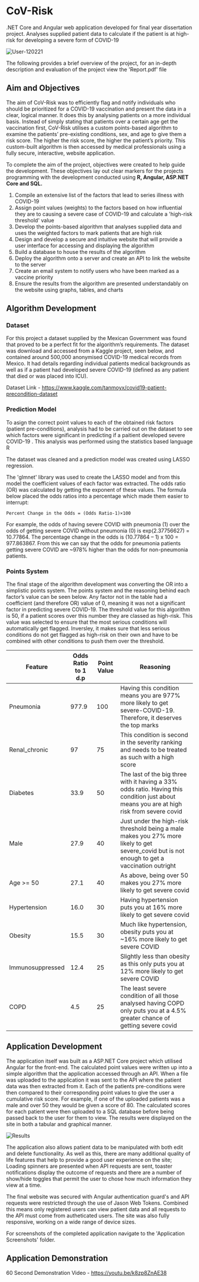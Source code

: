 # CoV-Risk
.NET Core and Angular web application developed for final year dissertation project. Analyses supplied patient data to calculate if the patient is at high-risk for developing a severe form of COVID-19

![User-120221](https://user-images.githubusercontent.com/32711675/127788024-5e7cee4e-5fc9-4243-a0c1-ab06af00d897.PNG)

The following provides a brief overview of the project, for an in-depth description and evaluation of the project view the 'Report.pdf' file

## Aim and Objectives

The aim of CoV-Risk was to efficiently flag and notify individuals who should be prioritized for a COVID-19 vaccination and present the data in a clear, logical manner. It does this by analysing patients on a more individual basis. Instead of simply stating that patients over a certain age get the vaccination first, CoV-Risk utilises a custom points-based algorithm to examine the patients’ pre-existing conditions, sex, and age to give them a risk score. The higher the risk score, the higher the patient’s priority. This custom-built algorithm is then accessed by medical professionals using a fully secure, interactive, website application. 

To complete the aim of the project, objectives were created to help guide the development. These objectives lay out clear markers for the projects programming with the development conducted using **R, Angular, ASP.NET Core and SQL.**

1.	Compile an extensive list of the factors that lead to series illness with COVID-19 
2.	Assign point values (weights) to the factors based on how influential they are to causing a severe case of COVID-19 and calculate a 'high-risk threshold' value 
3.	Develop the points-based algorithm that analyses supplied data and uses the weighted factors to mark patients that are high risk 
4.	Design and develop a secure and intuitive website that will provide a user interface for accessing and displaying the algorithm 
5.	Build a database to house the results of the algorithm 
6.	Deploy the algorithm onto a server and create an API to link the website to the server 
7.	Create an email system to notify users who have been marked as a vaccine priority
8.	Ensure the results from the algorithm are presented understandably on the website using graphs, tables, and charts

## Algorithm Development

### Dataset
For this project a dataset supplied by the Mexican Government was found that proved to be a perfect fit for the algorithm’s requirements. The dataset was download and accessed from a Kaggle project, seen below, and contained around 500,000 anonymised COVID-19 medical records from Mexico. It had details regarding individual patients medical backgrounds as well as if a patient had developed severe COVID-19 (defined as any patient that died or was placed into ICU).

Dataset Link - https://www.kaggle.com/tanmoyx/covid19-patient-precondition-dataset 

### Prediction Model
To asign the correct point values to each of the obtained risk factors (patient pre-conditions), analysis had to be carried out on the dataset to see which factors were significant in predicting if a paitient developed severe COVID-19 . This analysis was performed using the statistics based language R

The dataset was cleaned and a prediction model was created using LASSO regression.

The 'glmnet' library was used to create the LASSO model and from this model the coefficient values of each factor was extracted. The odds ratio (OR) was calculated by getting the exponent of these values. The formula below placed the odds ratios into a percentage which made them easier to interrupt:
    
`Percent Change in the Odds = (Odds Ratio-1)×100
`    

For example, the odds of having severe COVID with pneumonia (1) over the odds of getting severe COVID without pneumonia (0) is exp(2.37756627) = 10.77864. The percentage change in the odds is (10.77864 – 1) x 100 = 977.863867. From this we can say that the odds for pneumonia patients getting severe COVID are ~978% higher than the odds for non-pneumonia patients. 

### Points System
The final stage of the algorithm development was converting the OR into a simplistic points system. The points system and the reasoning behind each factor’s value can be seen below. Any factor not in the table had a coefficient (and therefore OR) value of 0, meaning it was not a significant factor in predicting severe COVID-19.
The threshold value for this algorithm is 50, if a patient scores over this number they are classed as high-risk. This value was selected to ensure that the most serious conditions will automatically get flagged. Inversley, it makes sure that less serious conditions do not get flagged as high-risk on their own and have to be combined with other conditions to push them over the threshold.



| Feature          | Odds Ratio to 1 d.p  | Point Value  | Reasoning  |
| ---------------- | -------------------- | ------------ | -----------|
| Pneumonia        | 977.9                | 100          | Having this condition means you are 977% more likely to get severe-COVID-19. Therefore, it deserves the top marks      |
| Renal_chronic    | 97                   | 75           | This condition is second in the severity ranking and needs to be treated as such with a high score      |
| Diabetes         | 33.9                 | 50           | The last of the big three with it having a 33% odds ratio. Having this condition just about means you are at high risk from severe covid       |
| Male             | 27.9                 | 40           | Just under the high-risk threshold being a male makes you 27% more likely to get severe_covid but is not enough to get a vaccination outright       |
| Age >= 50        | 27.1                 | 40           | As above, being over 50 makes you 27% more likely to get severe covid       |
| Hypertension     | 16.0                 | 30           | Having hypertension puts you at 16% more likely to get severe covid      |
| Obesity          | 15.5                 | 30           | Much like hypertension, obesity puts you at ~16% more likely to get severe COVID       |
| Immunosuppressed | 12.4                 | 25           | Slightly less than obesity as this only puts you at 12% more likely to get severe COVID      |
| COPD             | 4.5                  | 25           | The least severe condition of all those analysed having COPD only puts you at a 4.5% greater chance of getting severe covid       |


## Application Development

The application itself was built as a ASP.NET Core project which utilised Angular for the front-end. The calculated point values were written up into a simple algorithm that the application accessed through an API. When a file was uploaded to the application it was sent to the API where the patient data was then extracted from it. Each of the patients pre-conditions were then compared to their corresponding point values to give the user a cumulative risk score. For example, if one of the uploaded patients was a male and over 50 they would be given a score of 80. The calculated scores for each patient were then uploaded to a SQL database before being passed back to the user for them to view. The results were displayed on the site in both a tabular and graphical manner.

![Results](https://user-images.githubusercontent.com/32711675/128013730-4299447c-347d-45da-a84e-69a74819e8d6.PNG)

The application also allows patient data to be manipulated with both edit and delete functionality. As well as this, there are many additional quality of life features that help to provide a good user experience on the site; Loading spinners are presented when API requests are sent, toaster notifications display the outcome of requests and there are a number of show/hide toggles that permit the user to chose how much information they view at a time.

The final website was secured with Angular authentication guard's and API requests were restricted through the use of Jason Web Tokens. Combined this means only registered users can view patient data and all requests to the API must come from autheticated users. The site was also fully responsive, working on a wide range of device sizes.

For screenshots of the completed application navigate to the 'Application Screenshots' folder.

## Application Demonstration

60 Second Demonstration Video - https://youtu.be/k8zp8ZnAE38 
